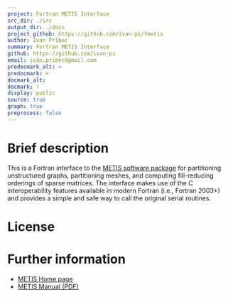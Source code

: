 ```yaml
---
project: Fortran METIS Interface
src_dir: ./src
output_dir: ./docs
project_github: https://github.com/ivan-pi/fmetis
author: Ivan Pribec
summary: Fortran METIS Interface
github: https://github.com/ivan-pi
email: ivan.pribec@gmail.com
predocmark_alt: >
predocmark: <
docmark_alt:
docmark: !
display: public
source: true
graph: true
preprocess: false
---
```


# Brief description

This is a Fortran interface to the [METIS software package](http://glaros.dtc.umn.edu/gkhome/metis/metis/overview) 
for partitioning unstructured graphs, partitioning meshes, and computing fill-reducing orderings
of sparse matrices. The interface makes use of the C interoperability features available in modern Fortran 
(i.e., Fortran 2003+) and provides a simple and safe way to call the original serial routines.

# License



# Further information

* [METIS Home page](http://glaros.dtc.umn.edu/gkhome/metis/metis/overview)
* [METIS Manual (PDF)](http://glaros.dtc.umn.edu/gkhome/fetch/sw/metis/manual.pdf)